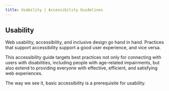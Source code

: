 ```yaml
---
title: Usability | Accessibility Guidelines
---
```

## Usability

Web usability, accessibility, and inclusive design go hand in hand. Practices that support accessibility support a good user experience, and vice versa.

This accessibility guide targets best practices not only for connecting with users with disabilities, including people with age-related impairments, but also extend to providing everyone with effective, efficient, and satisfying web experiences.

The way we see it, basic accessibility is a prerequisite for usability.

